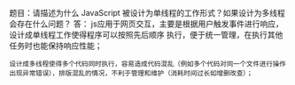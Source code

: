 题目：请描述为什么 JavaScript 被设计为单线程的工作形式？如果设计为多线程会存在什么问题？
答： js应用于网页交互，主要是根据用户触发事件进行响应，设计成单线程工作使得程序可以按照先后顺序 执行，便于统一管理，在执行其他任务时也能保持响应性能；

    设计成多线程使得多个代码同时执行，容易造成代码混乱（例如多个代码对同一个文件进行操作出现异常错误），排版混乱的情况，不利于管理和维护（消耗时间过长如增删改查）；